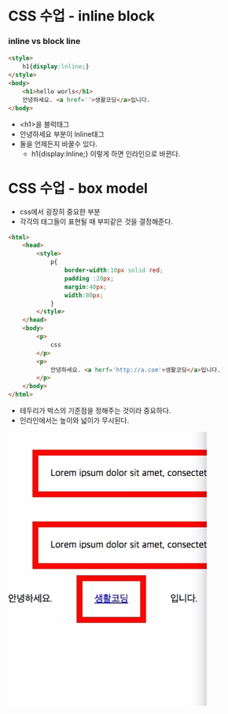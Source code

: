 # CSS 수업 - inline block

### inline vs block line

```html
<style>
    h1{display:lnline;}
</style>
<body>
    <h1>hello worls</h1>
 	안녕하세요. <a href=''>생활코딩</a>입니다.
</body>
```

- \<h1>을 블럭태그
- 안녕하세요  부분이 lnline태그
- 둘을 언제든지 바꿀수 있다.
  - h1{display:lnline;} 이렇게 하면 인라인으로 바뀐다.

# CSS 수업 - box model

- css에서 굉장히 중요한 부분
- 각각의 태그들이 표현될 때 부피같은 것을 결정해준다.

```html
<html>
    <head>
        <style>
            p{
                border-width:10px solid red;
                padding :20px;
                margin:40px;
                width:80px;
            }
        </style>
    </head>
    <body>
        <p>
            css
        </p>
        <p>
            안녕하세요. <a herf='http://a.com'>생활코딩</a>입니다.
        </p>
    </body>
</html>
```

- 테두리가 박스의 기준점을 정해주는 것이라 중요하다.
- 인라인에서는 높이와 넓이가 무시된다.

![css08](../img/css08.jpg)